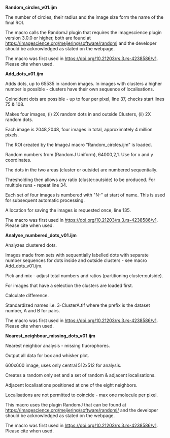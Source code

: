 **Random_circles_v01.ijm**

The number of circles, their radius and the image size form the name of the final ROI.

The macro calls the RandomJ plugin that requires the imagescience plugin version 3.0.0 or higher, both are found at https://imagescience.org/meijering/software/randomj and the developer should be acknowledged as stated on the webpage.

The macro was first used in https://doi.org/10.21203/rs.3.rs-4238586/v1. Please cite when used.




**Add_dots_v01.ijm**

Adds dots, up to 65535 in random images. In images with clusters a higher number is possible - clusters have their own sequence of localisations. 

Coincident dots are possible - up to four per pixel, line 37, checks start lines 75 & 108.

Makes four images, (i) 2X random dots in and outside Clusters, (ii) 2X random dots.

Each image is 2048,2048, four images in total, approximately 4 million pixels.

The ROI created by the ImageJ macro "Random_circles.ijm" is loaded.

Random numbers from (RandomJ Uniform), 64000,2,1. Use for x and y coordinates.

The dots in the two areas (cluster or outside) are numbered sequentially.

Thresholding then allows any ratio (cluster:outside) to be produced.
For multiple runs - repeat line 34.
 
Each set of four images is numbered with "N-" at start of name. This is used for subsequent automatic processing.

A location for saving the images is requested once, line 135.

The macro was first used in https://doi.org/10.21203/rs.3.rs-4238586/v1. Please cite when used.




**Analyse_numbered_dots_v01.ijm**

Analyzes clustered dots.

Images made from sets with sequentially labelled dots with separate number sequences for dots inside and outside clusters - see macro Add_dots_v01.ijm.

Pick and mix - adjust total numbers and ratios (partitioning cluster:outside).

For images that have a selection the clusters are loaded first.

Calculate difference.

Standardized names i.e. 3-ClusterA.tif where the prefix is the dataset number, A and B for pairs.

The macro was first used in https://doi.org/10.21203/rs.3.rs-4238586/v1. Please cite when used.




**Nearest_neighbour_missing_dots_v01.ijm**

Nearest neighbor analysis - missing fluorophores.

Output all data for box and whisker plot.

600x600 image, uses only central 512x512 for analysis.

Creates a random only set and a set of random & adjacent localisations.

Adjacent localisations positioned at one of the eight neighbors.

Localisations are not permitted to coincide - max one molecule per pixel.

This macro uses the plugin RandomJ that can be found at
https://imagescience.org/meijering/software/randomj/ and the developer should be acknowledged as stated on the webpage.

The macro was first used in https://doi.org/10.21203/rs.3.rs-4238586/v1. Please cite when used.


